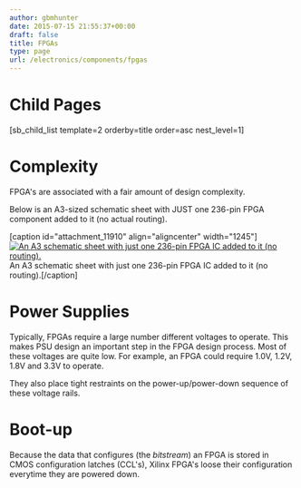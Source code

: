 ```yaml
---
author: gbmhunter
date: 2015-07-15 21:55:37+00:00
draft: false
title: FPGAs
type: page
url: /electronics/components/fpgas
---
```


# Child Pages




[sb_child_list template=2 orderby=title order=asc nest_level=1]




# Complexity




FPGA's are associated with a fair amount of design complexity.




Below is an A3-sized schematic sheet with JUST one 236-pin FPGA component added to it (no actual routing).


[caption id="attachment_11910" align="aligncenter" width="1245"][![An A3 schematic sheet with just one 236-pin FPGA IC added to it (no routing).](/images/2015/07/fpga-schematic-just-the-ic-no-routing.png)
](/images/2015/07/fpga-schematic-just-the-ic-no-routing.png) An A3 schematic sheet with just one 236-pin FPGA IC added to it (no routing).[/caption]





# Power Supplies




Typically, FPGAs require a large number different voltages to operate. This makes PSU design an important step in the FPGA design process. Most of these voltages are quite low. For example, an FPGA could require 1.0V, 1.2V, 1.8V and 3.3V to operate.




They also place tight restraints on the power-up/power-down sequence of these voltage rails.




# Boot-up




Because the data that configures (the _bitstream_) an FPGA is stored in CMOS configuration latches (CCL's), Xilinx FPGA's loose their configuration everytime they are powered down.



